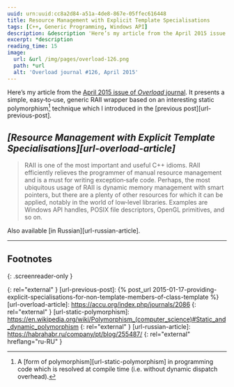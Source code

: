 ```yaml
---
uuid: urn:uuid:cc8a2d84-a51a-4de8-867e-05ffec616448
title: Resource Management with Explicit Template Specialisations
tags: [C++, Generic Programming, Windows API]
description: &description 'Here’s my article from the April 2015 issue of <i>Overload</i> journal. It shows how to build a convenient RAII wrapper with the help of interesting static polymorphism technique based on explicit template specialisation.'
excerpt: *description
reading_time: 15
image:
  url: &url /img/pages/overload-126.png
  path: *url
  alt: 'Overload journal #126, April 2015'
---
```


Here’s my article from the [April 2015 issue of <i>Overload</i> journal][url-overload]. It presents a simple, easy‐to‐use, generic RAII wrapper based on an interesting static polymorphism[^fn-static-polymorphism] technique which I introduced in the [previous post][url-previous-post].

## <cite>[Resource Management with Explicit Template Specialisations][url-overload-article]</cite>

> RAII is one of the most important and useful C++ idioms. RAII efficiently relieves the programmer of manual resource management and is a must for writing exception‐safe code. Perhaps, the most ubiquitous usage of RAII is dynamic memory management with smart pointers, but there are a plenty of other resources for which it can be applied, notably in the world of low‐level libraries. Examples are Windows API handles, POSIX file descriptors, OpenGL primitives, and so on.

Also available [in Russian][url-russian-article].

---

## Footnotes
{: .screenreader-only }

[^fn-static-polymorphism]:
    A [form of polymorphism][url-static-polymorphism] in programming code which is resolved at compile time (i.e. without dynamic dispatch overhead).

[url-overload]: https://accu.org/index.php/journals/c348/
{: rel="external" }
[url-previous-post]: {% post_url 2015-01-17-providing-explicit-specialisations-for-non-template-members-of-class-template %}
[url-overload-article]: https://accu.org/index.php/journals/2086
{: rel="external" }
[url-static-polymorphism]: https://en.wikipedia.org/wiki/Polymorphism_(computer_science)#Static_and_dynamic_polymorphism
{: rel="external" }
[url-russian-article]: https://habrahabr.ru/company/pt/blog/255487/
{: rel="external" hreflang="ru-RU" }
